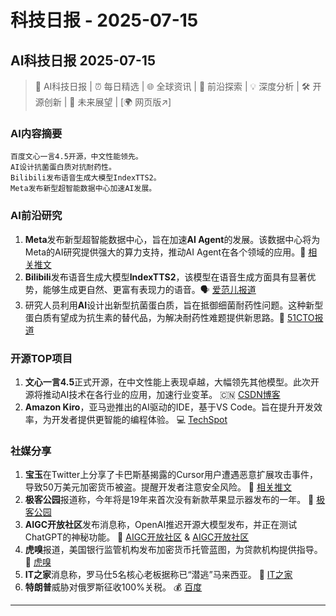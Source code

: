 # 科技日报 - 2025-07-15

## AI科技日报 2025-07-15
> 🤖 AI科技日报 | ⏰ 每日精选 | 🌐 全球资讯 | 🔬 前沿探索 | 💡 深度分析 | 🛠️ 开源创新 | 🚀 未来展望 | [🌍 网页版↗️]
### **AI内容摘要**
```
百度文心一言4.5开源，中文性能领先。
AI设计抗菌蛋白质对抗耐药性。
Bilibili发布语音生成大模型IndexTTS2。
Meta发布新型超智能数据中心加速AI发展。
```
### AI前沿研究
1.  **Meta**发布新型超智能数据中心，旨在加速**AI Agent**的发展。该数据中心将为Meta的AI研究提供强大的算力支持，推动AI Agent在各个领域的应用。🚀 [相关推文](https://x.com/AIatMeta/status/1944783224288465165)
2.  **Bilibili**发布语音生成大模型**IndexTTS2**，该模型在语音生成方面具有显著优势，能够生成更自然、更富有表现力的语音。🗣️ [爱范儿报道](https://weibo.com/1642720480/5188357931929467)
3.  研究人员利用**AI**设计出新型抗菌蛋白质，旨在抵御细菌耐药性问题。这种新型蛋白质有望成为抗生素的替代品，为解决耐药性难题提供新思路。🦠 [51CTO报道](https://www.51cto.com/article/820563.html)
### 开源TOP项目
1.  **文心一言4.5**正式开源，在中文性能上表现卓越，大幅领先其他模型。此次开源将推动AI技术在各行业的应用，加速行业变革。 🇨🇳 [CSDN博客](https://blog.csdn.net/qq_57761637/article/details/149283762)
2.  **Amazon Kiro**，亚马逊推出的AI驱动的IDE，基于VS Code。旨在提升开发效率，为开发者提供更智能的编程体验。 💻 [TechSpot](https://www.techspot.com/downloads/7778-amazon-kiro.html)
### 社媒分享
1.  **宝玉**在Twitter上分享了卡巴斯基揭露的Cursor用户遭遇恶意扩展攻击事件，导致50万美元加密货币被盗。提醒开发者注意安全风险。 🚨 [相关推文](https://x.com/dotey/status/1944800071058399698)
2.  **极客公园**报道称，今年将是19年来首次没有新款苹果显示器发布的一年。 🍎 [极客公园](https://mp.weixin.qq.com/s/cM-_izXn5_8KC1-htVtkcQ)
3.  **AIGC开放社区**发布消息称，OpenAI推迟开源大模型发布，并正在测试ChatGPT的神秘功能。 🤫 [AIGC开放社区](https://mp.weixin.qq.com/s/9dz0Gjz0kOuEwGzx-UllkQ) & [AIGC开放社区](https://mp.weixin.qq.com/s/-CEgojMJ8gqUiEf3zLphvA)
4.  **虎嗅**报道，美国银行监管机构发布加密货币托管蓝图，为贷款机构提供指导。 🏦 [虎嗅](https://www.huxiu.com/moment/1166904.html)
5.  **IT之家**消息称，罗马仕5名核心老板据称已“潜逃”马来西亚。 🏃 [IT之家](https://www.ithome.com/0/867/783.htm)
6.  **特朗普**威胁对俄罗斯征收100%关税。 💰 [百度](https://www.baidu.com/s?wd=%E7%89%B9%E6%9C%97%E6%99%AE%E7%A7%B0%E5%AF%B9%E4%BF%84%E7%BD%97%E6%96%AF%E5%BE%81%E6%94%B6100%25%E5%85%B3%E7%A8%8E)
---